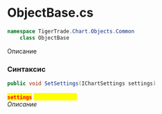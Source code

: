 
# ObjectBase.cs
```csharp
namespace TigerTrade.Chart.Objects.Common  
    class ObjectBase
```

Описание

### Синтаксис
```csharp
public void SetSettings(IChartSettings settings)
```

<mark style="color:red;">**`settings`**</mark> <mark style="color:yellow;">`IChartSettings`</mark>  
 *Описание*  
  

                    
                    